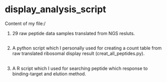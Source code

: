 # display_analysis_script
Content of my file:/
1. 29 raw peptide data samples translated from NGS resluts.
##
2. A python script which I personally used for creating a count table from raw translated ribosomal display result (creat_all_peptides.py).
##
3. A R script which I used for searching peptide which response to binding-target and elution method.
